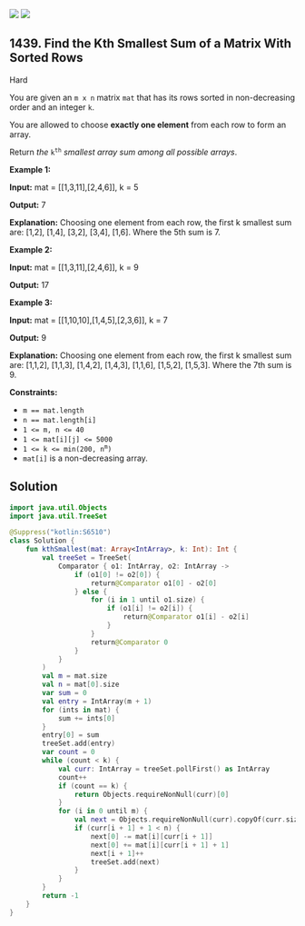 [![](https://img.shields.io/github/stars/javadev/LeetCode-in-Kotlin?label=Stars&style=flat-square)](https://github.com/javadev/LeetCode-in-Kotlin)
[![](https://img.shields.io/github/forks/javadev/LeetCode-in-Kotlin?label=Fork%20me%20on%20GitHub%20&style=flat-square)](https://github.com/javadev/LeetCode-in-Kotlin/fork)

## 1439\. Find the Kth Smallest Sum of a Matrix With Sorted Rows

Hard

You are given an `m x n` matrix `mat` that has its rows sorted in non-decreasing order and an integer `k`.

You are allowed to choose **exactly one element** from each row to form an array.

Return _the_ <code>k<sup>th</sup></code> _smallest array sum among all possible arrays_.

**Example 1:**

**Input:** mat = \[\[1,3,11],[2,4,6]], k = 5

**Output:** 7

**Explanation:** Choosing one element from each row, the first k smallest sum are: [1,2], [1,4], [3,2], [3,4], [1,6]. Where the 5th sum is 7.

**Example 2:**

**Input:** mat = \[\[1,3,11],[2,4,6]], k = 9

**Output:** 17

**Example 3:**

**Input:** mat = \[\[1,10,10],[1,4,5],[2,3,6]], k = 7

**Output:** 9

**Explanation:** Choosing one element from each row, the first k smallest sum are: [1,1,2], [1,1,3], [1,4,2], [1,4,3], [1,1,6], [1,5,2], [1,5,3]. Where the 7th sum is 9.

**Constraints:**

*   `m == mat.length`
*   `n == mat.length[i]`
*   `1 <= m, n <= 40`
*   `1 <= mat[i][j] <= 5000`
*   <code>1 <= k <= min(200, n<sup>m</sup>)</code>
*   `mat[i]` is a non-decreasing array.

## Solution

```kotlin
import java.util.Objects
import java.util.TreeSet

@Suppress("kotlin:S6510")
class Solution {
    fun kthSmallest(mat: Array<IntArray>, k: Int): Int {
        val treeSet = TreeSet(
            Comparator { o1: IntArray, o2: IntArray ->
                if (o1[0] != o2[0]) {
                    return@Comparator o1[0] - o2[0]
                } else {
                    for (i in 1 until o1.size) {
                        if (o1[i] != o2[i]) {
                            return@Comparator o1[i] - o2[i]
                        }
                    }
                    return@Comparator 0
                }
            }
        )
        val m = mat.size
        val n = mat[0].size
        var sum = 0
        val entry = IntArray(m + 1)
        for (ints in mat) {
            sum += ints[0]
        }
        entry[0] = sum
        treeSet.add(entry)
        var count = 0
        while (count < k) {
            val curr: IntArray = treeSet.pollFirst() as IntArray
            count++
            if (count == k) {
                return Objects.requireNonNull(curr)[0]
            }
            for (i in 0 until m) {
                val next = Objects.requireNonNull(curr).copyOf(curr.size)
                if (curr[i + 1] + 1 < n) {
                    next[0] -= mat[i][curr[i + 1]]
                    next[0] += mat[i][curr[i + 1] + 1]
                    next[i + 1]++
                    treeSet.add(next)
                }
            }
        }
        return -1
    }
}
```